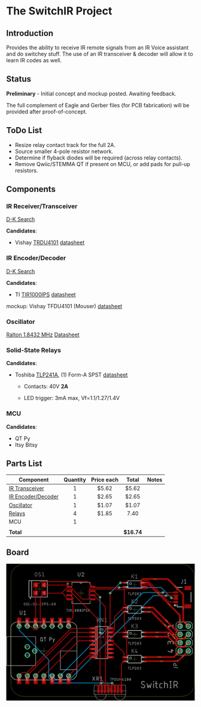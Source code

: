 # The SwitchIR Project

## Introduction

Provides the ability to receive IR remote signals from an IR Voice assistant and do switchey stuff. The use of an IR transceiver & decoder will allow it to learn IR codes as well.

## Status

**Preliminary** - Initial concept and mockup posted. Awaiting feedback.

The full complement of Eagle and Gerber files (for PCB fabrication) will be provided after proof-of-concept.

## ToDo List

* Resize relay contact track for the full 2A.
* Source smaller 4-pole resistor network.
* Determine if flyback diodes will be required (across relay contacts).
* Remove Qwiic/STEMMA QT if present on MCU, or add pads for pull-up resistors.

## Components

### IR Receiver/Transceiver

[D-K Search](https://www.digikey.com/short/qn58m0mh)

**Candidates**:

* Vishay [TRDU4101](https://www.digikey.com/short/vzrt1tnq) [datasheet](https://www.vishay.com/docs/81288/tfdu4101.pdf)

### IR Encoder/Decoder

[D-K Search](https://www.digikey.com/short/2fjh0cfm)

**Candidates**:

* TI [TIR1000IPS](https://www.digikey.com/short/4tt0fcq9) [datasheet](https://www.ti.com/lit/ds/symlink/tir1000.pdf?HQS=dis-dk-null-digikeymode-dsf-pf-null-wwe&ts=1665909863182&ref_url=https%253A%252F%252Fwww.ti.com%252Fgeneral%252Fdocs%252Fsuppproductinfo.tsp%253FdistId%253D10%2526gotoUrl%253Dhttps%253A%252F%252Fwww.ti.com%252Flit%252Fgpn%252Ftir1000)

mockup: Vishay TFDU4101 (Mouser) [datasheet](https://www.mouser.com/datasheet/2/427/tfdu4101-1766841.pdf)

### Oscillator

[Ralton 1.8432 MHz](https://www.digikey.com/short/88tr2mvc) [Datasheet](https://www.raltron.com/webproducts/specs/CLOCK_OSCILLATOR/CO4305-1.8432-EXT-T-TR.pdf)

### Solid-State Relays

**Candidates**:

* Toshiba [TLP241A](https://www.digikey.com/short/n23jdcpf), (1) Form-A SPST [datasheet](https://toshiba.semicon-storage.com/info/TLP241A_datasheet_en_20200217.pdf?did=14237&prodName=TLP241A)

  * Contacts: 40V **2A**

  * LED trigger: 3mA max, Vf=1.1/1.27/1.4V

### MCU

**Candidates**:

* QT Py
* Itsy Bitsy

## Parts List

| Component                                                    | Quantity | Price each |   Total    | Notes |
| ------------------------------------------------------------ | :------: | :--------: | :--------: | ----- |
| [IR Transceiver](https://www.digikey.com/short/1355hrb3)     |    1     |   $5.62    |   $5.62    |       |
| [IR Encoder/Decoder](https://www.digikey.com/short/p2qnwtz0) |    1     |   $2.65    |   $2.65    |       |
| [Oscillator](https://www.digikey.com/short/chp5z3nb)         |    1     |   $1.07    |   $1.07    |       |
| [Relays](https://www.digikey.com/short/c07nbzqb)             |    4     |   $1.85    |    7.40    |       |
| MCU                                                          |    1     |            |            |       |
|                                                              |          |            |            |       |
| **Total**                                                    |          |            | **$16.74** |       |

## Board

![board-top](hardware/board/board-top.png)
